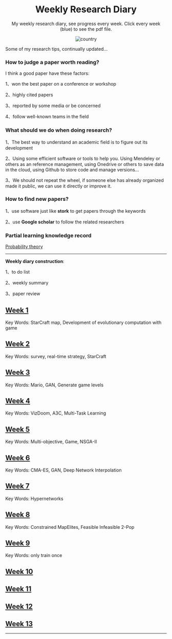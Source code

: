 <h1 align="center">Weekly Research Diary</h1>
<div align="center">

My weekly research diary, see progress every week. Click every week (blue) to see the pdf file.

![country](https://img.shields.io/badge/country-China-red)

</div>

Some of my research tips, continually updated…

### How to judge a paper worth reading?

I think a good paper have these factors:

1、won the best paper on a conference or workshop

2、highly cited papers

3、reported by some media or be concerned

4、follow well-known teams in the field

### What should we do when doing research?

1、The best way to understand an academic field is to figure out its development

2、Using some efficient software or tools to help you. Using Mendeley or others as an reference management, using Onedrive or others to save data in the cloud, using Github to store code and manage versions…

3、We should not repeat the wheel, if someone else has already organized made it public, we can use it directly or improve it.

### How to find new papers?

1、use software just like **stork** to get papers through the keywords

2、use **Google scholar** to follow the related researchers

### Partial learning knowledge record

[Probability theory](https://github.com/yzy1996/Artificial-Intelligence/tree/master/Knowledge)



---

**Weekly diary construction**: 

1、to do list

2、weekly summary 

3、paper review



## [Week 1](./Report/week1.pdf)
Key Words: StarCraft map, Development of evolutionary computation with game 

## [Week 2](./Report/week2.pdf)
Key Words: survey, real-time strategy, StarCraft

## [Week 3](./Report/week3.pdf)
Key Words: Mario, GAN, Generate game levels

## [Week 4](./Report/week4.pdf)
Key Words: VizDoom, A3C, Multi-Task Learning

## [Week 5](./Report/week5.pdf)
Key Words: Multi-objective, Game, NSGA-II

## [Week 6](./Report/week6.pdf)
Key Words: CMA-ES, GAN, Deep Network Interpolation

## [Week 7](./Report/week7.pdf)

Key Words: Hypernetworks

## [Week 8](./Report/week8.pdf)

Key Words: Constrained MapElites, Feasible Infeasible 2-Pop

## [Week 9](./Report/week9.pdf)

Key Words: only train once

## [Week 10](./Report/week9.pdf)

## [Week 11](./Report/week9.pdf)


## [Week 12](./Report/week12.pdf)

## [Week 13](./Report/week13.pdf)



---

